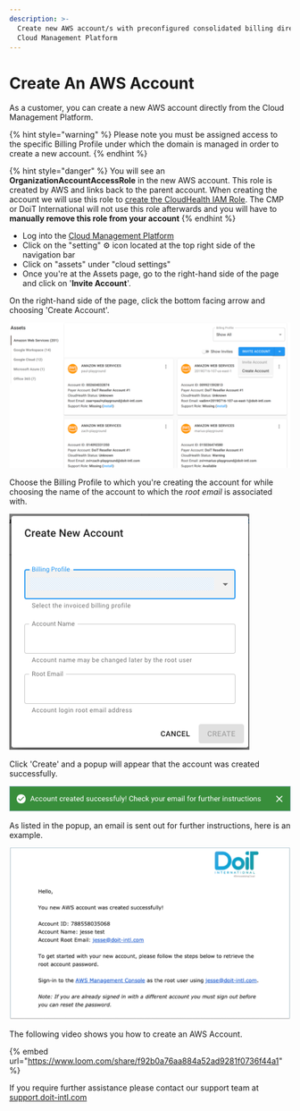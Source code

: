 ```yaml
---
description: >-
  Create new AWS account/s with preconfigured consolidated billing directly from
  Cloud Management Platform
---
```


# Create An AWS Account

As a customer, you can create a new AWS account directly from the Cloud Management Platform.

{% hint style="warning" %}
Please note you must be assigned access to the specific Billing Profile under which the domain is managed in order to create a new account.
{% endhint %}

{% hint style="danger" %}
You will see an **OrganizationAccountAccessRole** in the new AWS account. This role is created by AWS and links back to the parent account. When creating the account we will use this role to [create the CloudHealth IAM Role](https://help.doit-intl.com/amazon-web-services/set-up-cloudhealth). The CMP or DoiT International will not use this role afterwards and you will have to **manually remove this role from your account**
{% endhint %}

* Log into the [Cloud Management Platform](https://app.doit-intl.com)
* Click on the "setting" ⚙ icon located at the top right side of the navigation bar
* Click on "assets" under "cloud settings"&#x20;
* Once you're at the Assets page, go to the right-hand side of the page and click on '**Invite Account**'.

On the right-hand side of the page, click the bottom facing arrow and choosing 'Create Account'.

![](<../.gitbook/assets/aws-create-1 (4).png>)

Choose the Billing Profile to which you're creating the account for while choosing the name of the account to which the _root email_ is associated with.

![A screenshot of the Create New Account form](<../.gitbook/assets/image (140) (1).png>)

Click 'Create' and a popup will appear that the account was created successfully.

!["Account created successfully! Check your email for further instructions"](../.gitbook/assets/aws-account-successful2.png)

As listed in the popup, an email is sent out for further instructions, here is an example.

![](../.gitbook/assets/aws-create-2.png)

The following video shows you how to create an AWS Account.

{% embed url="https://www.loom.com/share/f92b0a76aa884a52ad9281f0736f44a1" %}

If you require further assistance please contact our support team at [support.doit-intl.com](https://support.doit-intl.com)
